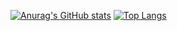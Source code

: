 [![Anurag's GitHub stats](https://github-readme-stats.vercel.app/api?username=wylswz)](https://github.com/anuraghazra/github-readme-stats)
[![Top Langs](https://github-readme-stats.vercel.app/api/top-langs/?langs_count=16&username=wylswz&layout=donut)](https://github.com/anuraghazra/github-readme-stats)
